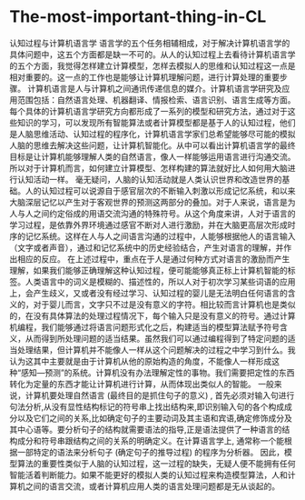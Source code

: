 # The-most-important-thing-in-CL
认知过程与计算机语言学
语言学的五个任务相辅相成，对于解决计算机语言学的具体问题中，这五个方面都是缺一不可的。从人的认知过程上去看待计算机语言学的五个方面，我觉得怎样建立计算模型，怎样去模拟人的思维和认知过程这一点是相对重要的。这一点的工作也是能够让计算机理解问题，进行计算处理的重要步骤。
计算机语言是人与计算机之间通讯传递信息的媒介。计算机语言学研究及应用范围包括：自然语言处理、机器翻译、情报检索、语言识别、语言生成等方面。每个具体的计算机语言学研究方向都形成了一系列的模型和研究方法，通过对于这些知识的学习，可以发现所有智能算法或者计算模型都是基于人的认知过程，他们是人脑思维活动、认知过程的程序化，计算机语言学家们总希望能够尽可能的模拟人脑的思维去解决这些问题，让计算机智能化。从中可以看出计算机语言学的最终目标是让计算机能够理解人类的自然语言，像人一样能够运用语言进行沟通交流。所以对于计算机而言，如何建立计算模型、怎样构建的算法就好比人如何用大脑进行认知活动一样。
毫无疑问，人脑的认知活动就是人类认识世界和改造世界的基础。人的认知过程可以说源自于感官层次的不断输入刺激以形成记忆系统，和以来大脑深层记忆以产生对于客观世界的预测这两部分的叠加。对于人来说，语言是为人与人之间约定俗成的用语交流沟通的特殊符号。从这个角度来讲，人对于语言的学习过程，是依靠外界环境通过感官不断对人进行激励，并在大脑更高层次形成时序的记忆系统。这样在人与人之间语言沟通的过程中，人能够根据他人的语言输入（文字或者声音），通过和记忆系统中的历史经验结合，产生对语言的理解，并作出相应的反应。
在上述过程中，重点在于人是通过何种方式对语言的激励而产生理解，如果我们能够正确理解这种认知过程，便可能能够真正标上计算机智能的标签。人类语言中的词义是模糊的、描述性的，所以人对于初次学习某些词语的应用上，会产生歧义，又或者没有经过学习、认知过程的婴儿是无法明白任何语言的含义的，对于婴儿而言，文字只不过是没有意义的字符。相比较而言计算机也是类似的，在没有具体算法的处理过程情况下，每个输入只是没有意义的符号。通过计算机编程，我们能够通过将语言问题形式化之后，构建适当的模型算法赋予符号含义，从而得到所处理问题的适当结果。虽然我们可以通过编程得到了特定问题的适当处理结果，但计算机并不能像人一样从这个问题解决的过程之中学习到什么。我认为这其中主要就是由于计算机从他的原始构造的角度，不能像人一样形成这种“感知—预测”的系统。计算机没有办法理解定性的事物。我们需要把定性的东西转化为定量的东西才能让计算机进行计算，从而体现出类似人的智能。
一般来说，计算机要处理自然语言 (最终目的是抓住句子的意义) , 首先必须对输入句进行句法分析,从没有显性结构标记的符号串上找出结构来,即识别输入句的各个构成成分以及它们之间的关系,比如确定句子的主要动词及其主语和宾语,确定修饰成分及其中心语等。要分析句子的结构就需要语法的指导,正是语法提供了一种语言的结构成分和符号串跟结构之间的关系的明确定义。在计算语言学上, 通常称一个能根据一部特定的语法来分析句子 (确定句子的推导过程) 的程序为分析器。 
  因此，模型算法的重要性类似于人脑的认知过程，这一过程的缺失，无疑人便不能拥有任何智能活着判断能力。如果不能更好的模拟人类的认知过程来构造模型算法，人和计算机之间的语言交流，或者计算机应用人类的语言处理问题都是无从谈起的。


